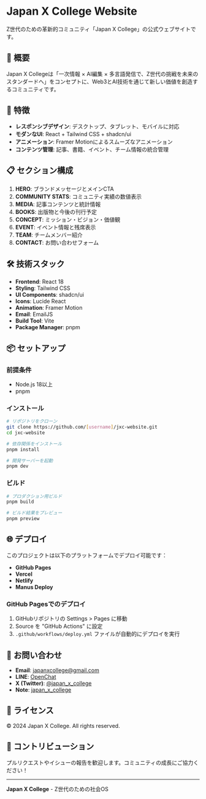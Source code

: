 # Japan X College Website

Z世代のための革新的コミュニティ「Japan X College」の公式ウェブサイトです。

## 🌟 概要

Japan X Collegeは「一次情報 × AI編集 × 多言語発信で、Z世代の挑戦を未来のスタンダードへ」をコンセプトに、Web3とAI技術を通じて新しい価値を創造するコミュニティです。

## 🚀 特徴

- **レスポンシブデザイン**: デスクトップ、タブレット、モバイルに対応
- **モダンなUI**: React + Tailwind CSS + shadcn/ui
- **アニメーション**: Framer Motionによるスムーズなアニメーション
- **コンテンツ管理**: 記事、書籍、イベント、チーム情報の統合管理

## 📋 セクション構成

1. **HERO**: ブランドメッセージとメインCTA
2. **COMMUNITY STATS**: コミュニティ実績の数値表示
3. **MEDIA**: 記事コンテンツと統計情報
4. **BOOKS**: 出版物と今後の刊行予定
5. **CONCEPT**: ミッション・ビジョン・価値観
6. **EVENT**: イベント情報と残席表示
7. **TEAM**: チームメンバー紹介
8. **CONTACT**: お問い合わせフォーム

## 🛠️ 技術スタック

- **Frontend**: React 18
- **Styling**: Tailwind CSS
- **UI Components**: shadcn/ui
- **Icons**: Lucide React
- **Animation**: Framer Motion
- **Email**: EmailJS
- **Build Tool**: Vite
- **Package Manager**: pnpm

## 📦 セットアップ

### 前提条件

- Node.js 18以上
- pnpm

### インストール

```bash
# リポジトリをクローン
git clone https://github.com/[username]/jxc-website.git
cd jxc-website

# 依存関係をインストール
pnpm install

# 開発サーバーを起動
pnpm dev
```

### ビルド

```bash
# プロダクション用ビルド
pnpm build

# ビルド結果をプレビュー
pnpm preview
```

## 🌐 デプロイ

このプロジェクトは以下のプラットフォームでデプロイ可能です：

- **GitHub Pages**
- **Vercel**
- **Netlify**
- **Manus Deploy**

### GitHub Pagesでのデプロイ

1. GitHubリポジトリの Settings > Pages に移動
2. Source を "GitHub Actions" に設定
3. `.github/workflows/deploy.yml` ファイルが自動的にデプロイを実行

## 📧 お問い合わせ

- **Email**: japanxcollege@gmail.com
- **LINE**: [OpenChat](https://line.me/ti/g2/d8HkyJBwniJUWprcih9E9h3VgUjG5K2Xb1_iIA)
- **X (Twitter)**: [@japan_x_college](https://x.com/japan_x_college)
- **Note**: [japan_x_college](https://note.com/japan_x_college)

## 📄 ライセンス

© 2024 Japan X College. All rights reserved.

## 🤝 コントリビューション

プルリクエストやイシューの報告を歓迎します。コミュニティの成長にご協力ください！

---

**Japan X College** - Z世代のための社会OS

